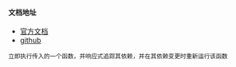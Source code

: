 #### 文档地址

* [官方文档](https://v3.vuejs.org/)
* [github](https://github.com/vuejs/vue-next)

`立即执行传入的一个函数，并响应式追踪其依赖，并在其依赖变更时重新运行该函数`
